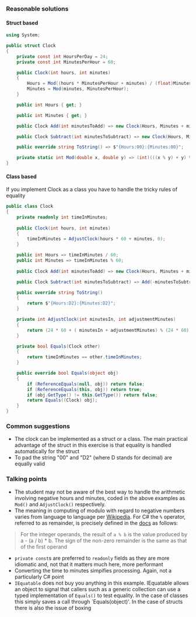 ### Reasonable solutions
#### Struct based

```csharp
using System;

public struct Clock
{
    private const int HoursPerDay = 24;
    private const int MinutesPerHour = 60;

    public Clock(int hours, int minutes)
    {
        Hours = Mod((hours * MinutesPerHour + minutes) / (float)MinutesPerHour, HoursPerDay);
        Minutes = Mod(minutes, MinutesPerHour);
    }

    public int Hours { get; }

    public int Minutes { get; }

    public Clock Add(int minutesToAdd) => new Clock(Hours, Minutes + minutesToAdd);

    public Clock Subtract(int minutesToSubtract) => new Clock(Hours, Minutes - minutesToSubtract);

    public override string ToString() => $"{Hours:00}:{Minutes:00}";

    private static int Mod(double x, double y) => (int)(((x % y) + y) % y);
}
```

#### Class based
If you implement Clock as a class you have to handle the tricky rules of equality
```csharp
public class Clock
{
    private readonly int timeInMinutes;
    
    public Clock(int hours, int minutes)
    {
        timeInMinutes = AdjustClock(hours * 60 + minutes, 0);
    }

    public int Hours => timeInMinutes / 60;
    public int Minutes => timeInMinutes % 60;
    
    public Clock Add(int minutesToAdd) => new Clock(Hours, Minutes + minutesToAdd);

    public Clock Subtract(int minutesToSubtract) => Add(-minutesToSubtract);

    public override string ToString()
    {
        return $"{Hours:D2}:{Minutes:D2}";
    }

    private int AdjustClock(int minutesIn, int adjustmentMinutes)
    {
        return (24 * 60 + ( minutesIn + adjustmentMinutes) % (24 * 60)) % (24 * 60);
    }

    private bool Equals(Clock other)
    {
        return timeInMinutes == other.timeInMinutes;
    }

    public override bool Equals(object obj)
    {
        if (ReferenceEquals(null, obj)) return false;
        if (ReferenceEquals(this, obj)) return true;
        if (obj.GetType() != this.GetType()) return false;
        return Equals((Clock) obj);
    }
}
```

### Common suggestions

- The clock can be implemented as a struct or a class.  The main practical advantage of the struct
 in this exercise is that equality is handled automatically for the struct
- To pad the string "00" and "D2" (where D stands for decimal) are equally valid

### Talking points

- The student may not be aware of the best way to handle the arithmetic involving negative hours and minutes,
coded in the above examples as `Mod()` and `AdjustClock()` respectively.
- The meaning in computing of modulo with regard to negative numbers varies from language to language per [Wikipedia](https://en.wikipedia.org/wiki/Modulo_operation).
For C# the `%` operator, referred to as remainder, is precisely defined in the [docs](https://docs.microsoft.com/en-us/dotnet/csharp/language-reference/operators/or-operator) as follows:
> For the integer operands, the result of `a % b` is the value produced by a - (a / b) * b. The sign of the non-zero remainder is the same as that of the first operand
- `private const`s are preferred to `readonly` fields as they are more idiomatic and, not that it matters
much here, more performant
- Converting the time to minutes simpifies processing.  Again, not a particularly C# point
- `IEquatable` does not buy you anything in this example.  IEquatable allows an object to signal
that callers such as a generic collection can use a typed implementation of `Equals()` to test
equality.  In the case of classes this simply saves a call through `Equals(object)'.  In the case of
structs there is also the issue of boxing
